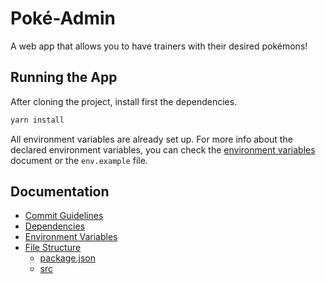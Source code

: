 # Poké-Admin

A web app that allows you to have trainers with their desired pokémons!

## Running the App

After cloning the project, install first the dependencies.

```bash
yarn install
```

All environment variables are already set up. For more info about the declared environment variables, you can check the [environment variables](docs/env.md) document or the `env.example` file.

## Documentation

- [Commit Guidelines](docs/commit.md)
- [Dependencies](docs/dependencies.md)
- [Environment Variables](docs/env.md)
- [File Structure](docs/file-system.md)
  - [package.json](docs/file-system-package-json.md)
  - [src](docs/file-system-src.md)
